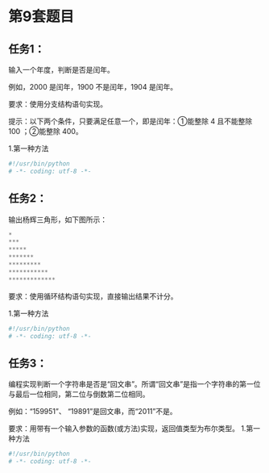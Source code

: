 # 第9套题目
## 任务1：
输入一个年度，判断是否是闰年。

例如，2000 是闰年，1900 不是闰年，1904 是闰年。

要求：使用分支结构语句实现。

提示：以下两个条件，只要满足任意一个，即是闰年：①能整除 4 且不能整除 100 ；②能整除 400。

1.第一种方法
```python
#!/usr/bin/python 
# -*- coding: utf-8 -*-

```
## 任务2：
输出杨辉三角形，如下图所示：
```python
*
***
*****
*******
*********
***********
*************
```
要求：使用循环结构语句实现，直接输出结果不计分。

1.第一种方法
```python
#!/usr/bin/python 
# -*- coding: utf-8 -*-

```

## 任务3：

编程实现判断一个字符串是否是“回文串”。所谓“回文串”是指一个字符串的第一位与最后一位相同，第二位与倒数第二位相同。

例如：“159951”、 “19891”是回文串，而“2011”不是。

要求：用带有一个输入参数的函数(或方法)实现，返回值类型为布尔类型。
1.第一种方法
```python
#!/usr/bin/python 
# -*- coding: utf-8 -*-

```